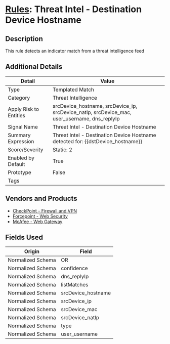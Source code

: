 # [Rules](README.md): Threat Intel - Destination Device Hostname

## Description
This rule detects an indicator match from a threat intelligence feed

## Additional Details
|Detail|Value|
|----|----|
|Type|Templated Match|
|Category|Threat Intelligence|
|Apply Risk to Entities|srcDevice_hostname, srcDevice_ip, srcDevice_natIp, srcDevice_mac, user_username, dns_replyIp|
|Signal Name|Threat Intel - Destination Device Hostname|
|Summary Expression|Threat Intel - Destination Device Hostname detected for: {{dstDevice_hostname}}|
|Score/Severity|Static: 2|
|Enabled by Default|True|
|Prototype|False|
|Tags||
## Vendors and Products
- [CheckPoint - Firewall and VPN](../products/c3c1a4fc-10cc-4155-8a30-a3bb14fc9f31.md)
- [Forcepoint - Web Security](../products/e90edc67-68d4-4d67-82f6-4524f94b59bb.md)
- [McAfee - Web Gateway](../products/003d35b3-3ba8-4e93-8776-e5810b4e243e.md)


## Fields Used

|Origin|Field|
|----|----|
|Normalized Schema|OR|
|Normalized Schema|confidence|
|Normalized Schema|dns_replyIp|
|Normalized Schema|listMatches|
|Normalized Schema|srcDevice_hostname|
|Normalized Schema|srcDevice_ip|
|Normalized Schema|srcDevice_mac|
|Normalized Schema|srcDevice_natIp|
|Normalized Schema|type|
|Normalized Schema|user_username|


